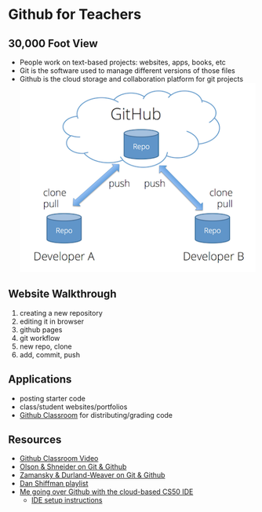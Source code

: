 # Github for Teachers

## 30,000 Foot View
* People work on text-based projects: websites, apps, books, etc
* Git is the software used to manage different versions of those files
* Github is the cloud storage and collaboration platform for git projects
![push/pull](push-pull.png)

## Website Walkthrough
1. creating a new repository
2. editing it in browser
3. github pages
4. git workflow
5. new repo, clone
6. add, commit, push

## Applications
* posting starter code
* class/student websites/portfolios
* [Github Classroom](https://classroom.github.com/) for distributing/grading code

## Resources
* [Github Classroom Video](https://www.youtube.com/watch?v=KXWXg68KpTY)
* [Olson & Shneider on Git & Github](https://www.youtube.com/watch?v=tqk6BMjiizA)
* [Zamansky & Durland-Weaver on Git & Github](https://www.youtube.com/watch?v=Az8XuZUmeog)
* [Dan Shiffman playlist](https://www.youtube.com/playlist?list=PLRqwX-V7Uu6ZF9C0YMKuns9sLDzK6zoiV)
* [Me going over Github with the cloud-based CS50 IDE](https://www.youtube.com/watch?v=ENdYkG6R41A)
  * [IDE setup instructions](https://github.com/hstatsep/ide50)

